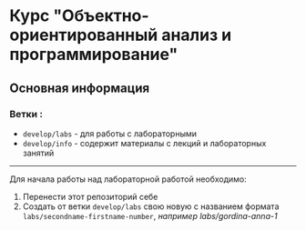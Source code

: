 # Курс "Объектно-ориентированный анализ и программирование"

## Основная информация
### Ветки :
- `develop/labs` - для работы с лабораторными
- `develop/info` - содержит материалы с лекций и лабораторных занятий

---

Для начала работы над лабораторной работой необходимо:
1. Перенести этот репозиторий себе
2. Создать от ветки `develop/labs` свою новую с названием формата `labs/secondname-firstname-number`, 
   *например labs/gordina-anna-1*

